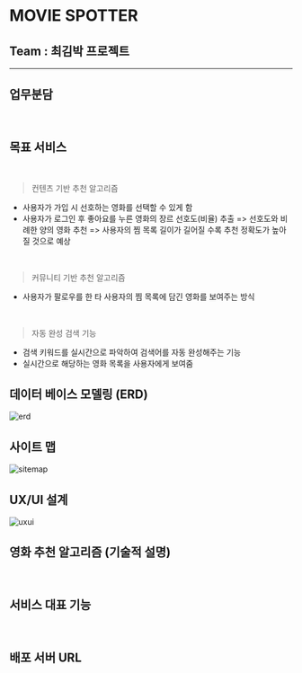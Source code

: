 # MOVIE SPOTTER

## Team : 최김박 프로젝트
<hr>

## 업무분담
<br>

## 목표 서비스
<br>

> 컨텐츠 기반 추천 알고리즘
- 사용자가 가입 시 선호하는 영화를 선택할 수 있게 함
- 사용자가 로그인 후 좋아요를 누른 영화의 장르 선호도(비율) 추출
=> 선호도와 비례한 양의 영화 추천
=> 사용자의 찜 목록 길이가 길어질 수록 추천 정확도가 높아질 것으로 예상
<br>

> 커뮤니티 기반 추천 알고리즘
- 사용자가 팔로우를 한 타 사용자의 찜 목록에 담긴 영화를 보여주는 방식
<br>

> 자동 완성 검색 기능
- 검색 키워드를 실시간으로 파악하여 검색어를 자동 완성해주는 기능
- 실시간으로 해당하는 영화 목록을 사용자에게 보여줌

## 데이터 베이스 모델링 (ERD)
![erd]('./image/erd.png')
<br>

## 사이트 맵
![sitemap]('./image/sitemap.png')
<br>

## UX/UI 설계
![uxui]('./image/uxui.png')
<br>

## 영화 추천 알고리즘 (기술적 설명)
<br>

## 서비스 대표 기능
<br>

## 배포 서버 URL

